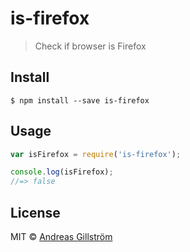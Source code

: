 # is-firefox

> Check if browser is Firefox


## Install

```
$ npm install --save is-firefox
```


## Usage

```js
var isFirefox = require('is-firefox');

console.log(isFirefox);
//=> false
```


## License

MIT © [Andreas Gillström](http://github.com/gillstrom)

